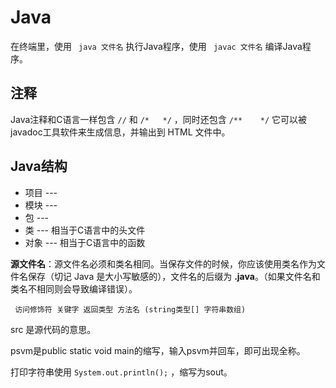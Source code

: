 # Java

在终端里，使用 ` java 文件名` 执行Java程序，使用 ` javac 文件名` 编译Java程序。

## 注释

Java注释和C语言一样包含 ` // ` 和 ` /*   */ ` ，同时还包含 ` /**    */ ` 它可以被javadoc工具软件来生成信息，并输出到 HTML 文件中。

## Java结构

* 项目 --- 
* 模块 --- 
* 包 --- 
* 类 --- 相当于C语言中的头文件
* 对象 --- 相当于C语言中的函数

**源文件名**：源文件名必须和类名相同。当保存文件的时候，你应该使用类名作为文件名保存（切记 Java 是大小写敏感的），文件名的后缀为 **.java**。（如果文件名和类名不相同则会导致编译错误）。



 ` 访问修饰符 关键字 返回类型 方法名 (string类型[] 字符串数组)` 

src 是源代码的意思。

psvm是public static void main的缩写，输入psvm并回车，即可出现全称。

打印字符串使用 ` System.out.println(); ` ，缩写为sout。
